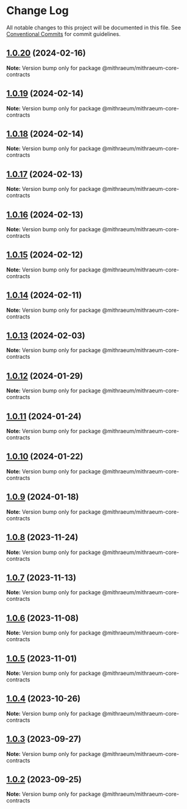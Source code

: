 # Change Log

All notable changes to this project will be documented in this file.
See [Conventional Commits](https://conventionalcommits.org) for commit guidelines.

## [1.0.20](https://github.com/Mithraeum/mithraeum-toolkit/compare/@mithraeum/mithraeum-core-contracts@1.0.19...@mithraeum/mithraeum-core-contracts@1.0.20) (2024-02-16)

**Note:** Version bump only for package @mithraeum/mithraeum-core-contracts






## [1.0.19](https://github.com/Mithraeum/mithraeum-toolkit/compare/@mithraeum/mithraeum-core-contracts@1.0.18...@mithraeum/mithraeum-core-contracts@1.0.19) (2024-02-14)

**Note:** Version bump only for package @mithraeum/mithraeum-core-contracts






## [1.0.18](https://github.com/Mithraeum/mithraeum-toolkit/compare/@mithraeum/mithraeum-core-contracts@1.0.17...@mithraeum/mithraeum-core-contracts@1.0.18) (2024-02-14)

**Note:** Version bump only for package @mithraeum/mithraeum-core-contracts






## [1.0.17](https://github.com/Mithraeum/mithraeum-toolkit/compare/@mithraeum/mithraeum-core-contracts@1.0.16...@mithraeum/mithraeum-core-contracts@1.0.17) (2024-02-13)

**Note:** Version bump only for package @mithraeum/mithraeum-core-contracts






## [1.0.16](https://github.com/Mithraeum/mithraeum-toolkit/compare/@mithraeum/mithraeum-core-contracts@1.0.15...@mithraeum/mithraeum-core-contracts@1.0.16) (2024-02-13)

**Note:** Version bump only for package @mithraeum/mithraeum-core-contracts






## [1.0.15](https://github.com/Mithraeum/mithraeum-toolkit/compare/@mithraeum/mithraeum-core-contracts@1.0.13...@mithraeum/mithraeum-core-contracts@1.0.15) (2024-02-12)

**Note:** Version bump only for package @mithraeum/mithraeum-core-contracts






## [1.0.14](https://github.com/Mithraeum/mithraeum-toolkit/compare/@mithraeum/mithraeum-core-contracts@1.0.13...@mithraeum/mithraeum-core-contracts@1.0.14) (2024-02-11)

**Note:** Version bump only for package @mithraeum/mithraeum-core-contracts






## [1.0.13](https://github.com/Mithraeum/mithraeum-toolkit/compare/@mithraeum/mithraeum-core-contracts@1.0.12...@mithraeum/mithraeum-core-contracts@1.0.13) (2024-02-03)

**Note:** Version bump only for package @mithraeum/mithraeum-core-contracts





## [1.0.12](https://github.com/Mithraeum/mithraeum-toolkit/compare/@mithraeum/mithraeum-core-contracts@1.0.11...@mithraeum/mithraeum-core-contracts@1.0.12) (2024-01-29)

**Note:** Version bump only for package @mithraeum/mithraeum-core-contracts






## [1.0.11](https://github.com/Mithraeum/mithraeum-toolkit/compare/@mithraeum/mithraeum-core-contracts@1.0.10...@mithraeum/mithraeum-core-contracts@1.0.11) (2024-01-24)

**Note:** Version bump only for package @mithraeum/mithraeum-core-contracts






## [1.0.10](https://github.com/Mithraeum/mithraeum-toolkit/compare/@mithraeum/mithraeum-core-contracts@1.0.9...@mithraeum/mithraeum-core-contracts@1.0.10) (2024-01-22)

**Note:** Version bump only for package @mithraeum/mithraeum-core-contracts






## [1.0.9](https://github.com/Mithraeum/mithraeum-toolkit/compare/@mithraeum/mithraeum-core-contracts@1.0.8...@mithraeum/mithraeum-core-contracts@1.0.9) (2024-01-18)

**Note:** Version bump only for package @mithraeum/mithraeum-core-contracts






## [1.0.8](https://github.com/Mithraeum/mithraeum-toolkit/compare/@mithraeum/mithraeum-core-contracts@1.0.7...@mithraeum/mithraeum-core-contracts@1.0.8) (2023-11-24)

**Note:** Version bump only for package @mithraeum/mithraeum-core-contracts






## [1.0.7](https://github.com/Mithraeum/mithraeum-toolkit/compare/@mithraeum/mithraeum-core-contracts@1.0.6...@mithraeum/mithraeum-core-contracts@1.0.7) (2023-11-13)

**Note:** Version bump only for package @mithraeum/mithraeum-core-contracts






## [1.0.6](https://github.com/Mithraeum/mithraeum-toolkit/compare/@mithraeum/mithraeum-core-contracts@1.0.5...@mithraeum/mithraeum-core-contracts@1.0.6) (2023-11-08)

**Note:** Version bump only for package @mithraeum/mithraeum-core-contracts






## [1.0.5](https://github.com/Mithraeum/mithraeum-toolkit/compare/@mithraeum/mithraeum-core-contracts@1.0.4...@mithraeum/mithraeum-core-contracts@1.0.5) (2023-11-01)

**Note:** Version bump only for package @mithraeum/mithraeum-core-contracts





## [1.0.4](https://github.com/Mithraeum/mithraeum-toolkit/compare/@mithraeum/mithraeum-core-contracts@1.0.3...@mithraeum/mithraeum-core-contracts@1.0.4) (2023-10-26)

**Note:** Version bump only for package @mithraeum/mithraeum-core-contracts






## [1.0.3](https://github.com/Mithraeum/mithraeum-toolkit/compare/@mithraeum/mithraeum-core-contracts@1.0.1...@mithraeum/mithraeum-core-contracts@1.0.3) (2023-09-27)

**Note:** Version bump only for package @mithraeum/mithraeum-core-contracts





## [1.0.2](https://github.com/Mithraeum/mithraeum-toolkit/compare/@mithraeum/mithraeum-core-contracts@1.0.1...@mithraeum/mithraeum-core-contracts@1.0.2) (2023-09-25)

**Note:** Version bump only for package @mithraeum/mithraeum-core-contracts
